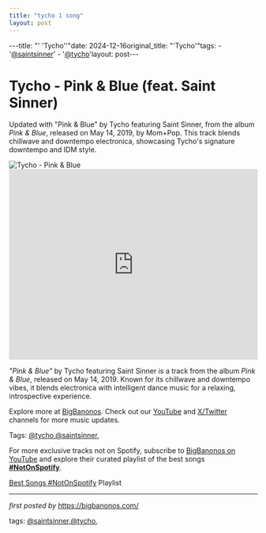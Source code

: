 ```yaml
---
title: "tycho 1 song"
layout: post
---
```

---title: "' 'Tycho''"date: 2024-12-16original_title: "'Tycho'"tags:  - '[@saintsinner](/tags/saintsinner/)'  - '[@tycho](/tags/tycho/)'layout: post---<!-- Title of the Post --><h1 >Tycho - Pink & Blue (feat. Saint Sinner)</h1> <!-- Introductory Text --><p >Updated with "Pink & Blue" by Tycho featuring Saint Sinner, from the album *Pink & Blue*, released on May 14, 2019, by Mom+Pop. This track blends chillwave and downtempo electronica, showcasing Tycho's signature downtempo and IDM style.</p> <!-- Featured Image --><div > <img src="https://f4.bcbits.com/img/a0780202568_65" alt="Tycho - Pink & Blue" /></div> <!-- YouTube Video Embed --><div > <iframe width="100%" height="385" src="https://www.youtube.com/embed/eZ3t-S8JhZM" title="Tycho - Pink & Blue (feat. Saint Sinner) (RAC Mix)" frameborder="0" allow="accelerometer; autoplay; clipboard-write; encrypted-media; gyroscope; picture-in-picture; web-share" referrerpolicy="strict-origin-when-cross-origin" allowfullscreen></iframe></div> <!-- Song Information --><div > <p><em>"Pink & Blue"</em> by Tycho featuring Saint Sinner is a track from the album *Pink & Blue*, released on May 14, 2019. Known for its chillwave and downtempo vibes, it blends electronica with intelligent dance music for a relaxing, introspective experience.</p></div> <!-- Footer Links --><div > <p>Explore more at <a href="https://bigbanonos.com/" target="_blank">BigBanonos</a>. Check out our <a href="https://www.youtube.com/[@BigBanonos](/tags/BigBanonos/)" target="_blank">YouTube</a> and <a href="https://x.com/bigbanonos" target="_blank">X/Twitter</a> channels for more music updates.</p></div> <!-- Tags --><p >Tags: [@tycho](/tags/tycho/),[@saintsinner](/tags/saintsinner/),</p><!--Subscribe and Playlist Links--><div>    <p>For more exclusive tracks not on Spotify, subscribe to <a href="https://www.youtube.com/[@BigBanonos](/tags/BigBanonos/)" target="_blank">BigBanonos on YouTube</a> and explore their curated playlist of the best songs <strong>[#NotOnSpotify](/tags/NotOnSpotify/)</strong>.</p>    <p><a href="https://www.youtube.com/playlist?list=PLtuNtuTatqI0kFahUCbtbfenC_ET5O_tr" target="_blank">Best Songs [#NotOnSpotify](/tags/NotOnSpotify/) Playlist<br /></a></p></div><hr /><p><em>first posted by</em> <a href="https://bigbanonos.com/" rel="noopener" target="_new">https://bigbanonos.com/</a></p><p>tags: [@saintsinner](/tags/saintsinner/),[@tycho](/tags/tycho/),</p>